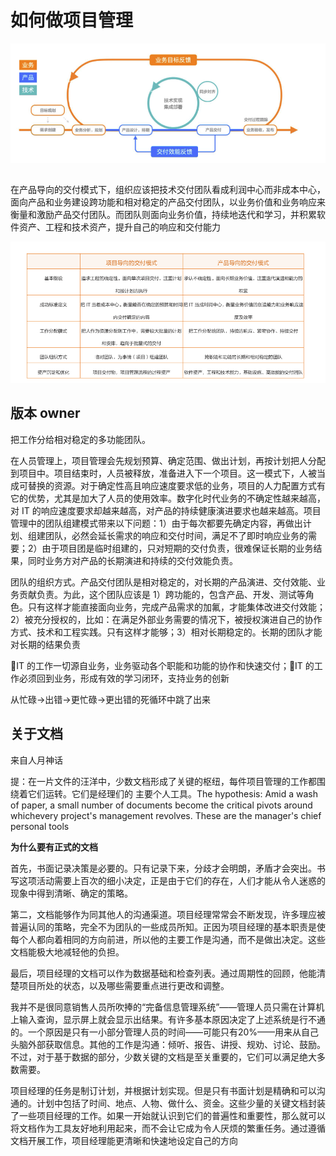 
# 如何做项目管理


![](../statistic/img/teamlead/project_03)
## 

在产品导向的交付模式下，组织应该把技术交付团队看成利润中心而非成本中心，面向产品和业务建设跨功能和相对稳定的产品交付团队，以业务价值和业务响应来衡量和激励产品交付团队。而团队则面向业务价值，持续地迭代和学习，并积累软件资产、工程和技术资产，提升自己的响应和交付能力

![](../statistic/img/teamlead/project_01.png)




## 版本 owner




把工作分给相对稳定的多功能团队。

在人员管理上，项目管理会先规划预算、确定范围、做出计划，再按计划把人分配到项目中。项目结束时，人员被释放，准备进入下一个项目。这一模式下，人被当成可替换的资源。对于确定性高且响应速度要求低的业务，项目的人力配置方式有它的优势，尤其是加大了人员的使用效率。数字化时代业务的不确定性越来越高，对 IT 的响应速度要求却越来越高，对产品的持续健康演进要求也越来越高。项目管理中的团队组建模式带来以下问题：1）由于每次都要先确定内容，再做出计划、组建团队，必然会延长需求的响应和交付时间，满足不了即时响应业务的需要；2）由于项目团是临时组建的，只对短期的交付负责，很难保证长期的业务结果，同时业务方对产品的长期演进和持续的交付效能负责。


团队的组织方式。产品交付团队是相对稳定的，对长期的产品演进、交付效能、业务贡献负责。为此，这个团队应该是 1）跨功能的，包含产品、开发、测试等角色。只有这样才能直接面向业务，完成产品需求的加氟，才能集体改进交付效能；2）被充分授权的，比如：在满足外部业务需要的情况下，被授权演进自己的协作方式、技术和工程实践。只有这样才能够；3）相对长期稳定的。长期的团队才能对长期的结果负责


IT 的工作一切源自业务，业务驱动各个职能和功能的协作和快速交付；IT 的工作必须回到业务，形成有效的学习闭环，支持业务的创新



从忙碌->出错->更忙碌->更出错的死循环中跳了出来



## 关于文档

来自人月神话

提：在一片文件的汪洋中，少数文档形成了关键的枢纽，每件项目管理的工作都围绕着它们运转。它们是经理们的
主要个人工具。The hypothesis: Amid a wash of paper, a small number of documents become the critical pivots around whichevery project's management revolves. These are the manager's chief personal tools


**为什么要有正式的文档**


首先，书面记录决策是必要的。只有记录下来，分歧才会明朗，矛盾才会突出。书写这项活动需要上百次的细小决定，正是由于它们的存在，人们才能从令人迷惑的现象中得到清晰、确定的策略。

第二，文档能够作为同其他人的沟通渠道。项目经理常常会不断发现，许多理应被普遍认同的策略，完全不为团队的一些成员所知。正因为项目经理的基本职责是使每个人都向着相同的方向前进，所以他的主要工作是沟通，而不是做出决定。这些文档能极大地减轻他的负担。

最后，项目经理的文档可以作为数据基础和检查列表。通过周期性的回顾，他能清楚项目所处的状态，以及哪些需要重点进行更改和调整。

我并不是很同意销售人员所吹捧的“完备信息管理系统”——管理人员只需在计算机上输入查询，显示屏上就会显示出结果。有许多基本原因决定了上述系统是行不通的。一个原因是只有一小部分管理人员的时间——可能只有20%——用来从自己头脑外部获取信息。其他的工作是沟通：倾听、报告、讲授、规劝、讨论、鼓励。不过，对于基于数据的部分，少数关键的文档是至关重要的，它们可以满足绝大多数需要。

项目经理的任务是制订计划，并根据计划实现。但是只有书面计划是精确和可以沟通的。计划中包括了时间、地点、人物、做什么、资金。这些少量的关键文档封装了一些项目经理的工作。如果一开始就认识到它们的普遍性和重要性，那么就可以将文档作为工具友好地利用起来，而不会让它成为令人厌烦的繁重任务。通过遵循文档开展工作，项目经理能更清晰和快速地设定自己的方向
